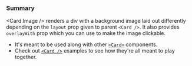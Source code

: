### Summary

<Card.Image /> renders a div with a background image laid out differently depending on the `layout` prop given to parent `<Card />`.
It also provides `overlayWith` prop which you can use to make the image clickable.

- It's meant to be used along with other [`<Card>`](/#/Components/Organisms/Card/Card) components.
- Check out [`<Card />`](/#/Components/Organisms/Card) examples to see how they're all meant to play together.
